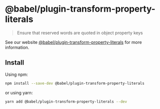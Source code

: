 # @babel/plugin-transform-property-literals

> Ensure that reserved words are quoted in object property keys

See our
website [@babel/plugin-transform-property-literals](https://babeljs.io/docs/en/next/babel-plugin-transform-property-literals.html)
for more information.

## Install

Using npm:

```sh
npm install --save-dev @babel/plugin-transform-property-literals
```

or using yarn:

```sh
yarn add @babel/plugin-transform-property-literals --dev
```
